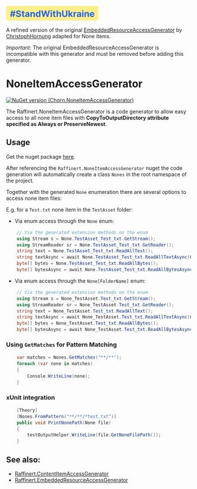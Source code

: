 [![StandWithUkraine](https://raw.githubusercontent.com/vshymanskyy/StandWithUkraine/main/badges/StandWithUkraine.svg)](https://github.com/vshymanskyy/StandWithUkraine/blob/main/docs/README.md)

A refined version of the original [EmbeddedResourceAccessGenerator](https://github.com/ChristophHornung/EmbeddedResourceGenerator) by [ChristophHornung](https://github.com/ChristophHornung) adapted for None items.

*Important*: The original EmbeddedResourceAccessGenerator is incompatible with this generator and must be removed before adding this generator.

# NoneItemAccessGenerator
[![NuGet version (Chorn.NoneItemAccessGenerator)](https://img.shields.io/nuget/v/Raffinert.NoneItemAccessGenerator.svg?style=flat-square)](https://www.nuget.org/packages/Raffinert.NoneItemAccessGenerator/)

The Raffinert.NoneItemAccessGenerator is a code generator to allow easy access to all
none item files with **CopyToOutputDirectory attribute specified as Always or PreserveNewest**.

## Usage
Get the nuget package [here](https://www.nuget.org/packages/Raffinert.NoneItemAccessGenerator).

After referencing the `Raffinert.NoneItemAccessGenerator` nuget the code generation will
automatically create a class `Nones` in the root namespace of the project.

Together with the generated `None` enumeration there are several options to access
none item files:

E.g. for a `Test.txt` none item in the `TestAsset` folder:

- Via enum access through the `None` enum:

```csharp
    // Via the generated extension methods on the enum
    using Stream s = None.TestAsset_Test_txt.GetStream();
    using StreamReader sr = None.TestAsset_Test_txt.GetReader();
    string text = None.TestAsset_Test_txt.ReadAllText();
    string textAsync = await None.TestAsset_Test_txt.ReadAllTextAsync(CancellationToken.None);
    byte[] bytes = None.TestAsset_Test_txt.ReadAllBytes();
    byte[] bytesAsync = await None.TestAsset_Test_txt.ReadAllBytesAsync(CancellationToken.None);
```

- Via enum access through the `None[FolderName]` enum:

```csharp
    // Via the generated extension methods on the enum
    using Stream s = None_TestAsset.Test_txt.GetStream();
    using StreamReader sr = None_TestAsset.Test_txt.GetReader();
    string text = None_TestAsset.Test_txt.ReadAllText();
    string textAsync = await None_TestAsset.Test_txt.ReadAllTextAsync(CancellationToken.None);
    byte[] bytes = None_TestAsset.Test_txt.ReadAllBytes();
    byte[] bytesAsync = await None_TestAsset.Test_txt.ReadAllBytesAsync(CancellationToken.None);
```

### Using `GetMatches` for Pattern Matching

```csharp
    var matches = Nones.GetMatches("**/**");
    foreach (var none in matches)
    {
        Console.WriteLine(none);
    }
```


### xUnit integration

```csharp
    [Theory]
    [Nones.FromPattern("**/**/*test.txt")]
    public void PrintNonePath(None file)
    {
        testOutputHelper.WriteLine(file.GetNoneFilePath());
    }
```

## See also:

* [Raffinert.ContentItemAccessGenerator](https://www.nuget.org/packages/Raffinert.ContentItemAccessGenerator)
* [Raffinert.EmbeddedResourceAccessGenerator](https://www.nuget.org/packages/Raffinert.EmbeddedResourceAccessGenerator)
